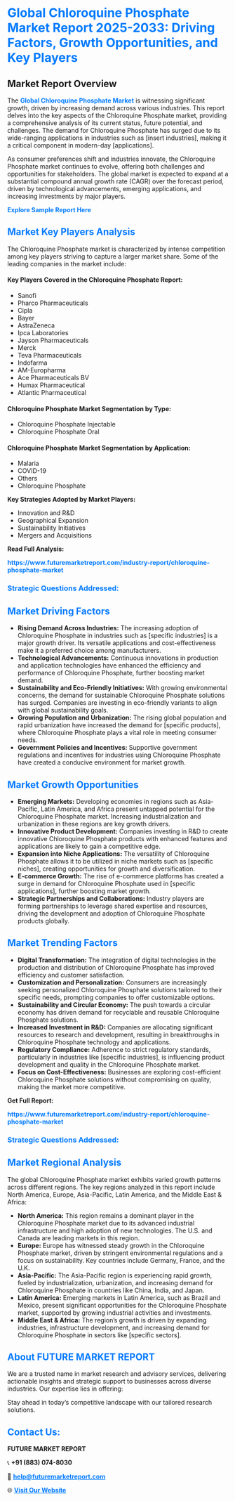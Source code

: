 <h1 style="color: #007BFF;">Global Chloroquine Phosphate Market Report 2025-2033: Driving Factors, Growth Opportunities, and Key Players</h1>

<section id="overview">
<h2>Market Report Overview</h2>
<p>The <a href="https://www.futuremarketreport.com/industry-report/chloroquine-phosphate-market" style="color: #007BFF; text-decoration: none;"><strong>Global Chloroquine Phosphate Market</strong></a> is witnessing significant growth, driven by increasing demand across various industries. This report delves into the key aspects of the Chloroquine Phosphate market, providing a comprehensive analysis of its current status, future potential, and challenges. The demand for Chloroquine Phosphate has surged due to its wide-ranging applications in industries such as [insert industries], making it a critical component in modern-day [applications].</p>
<p>As consumer preferences shift and industries innovate, the Chloroquine Phosphate market continues to evolve, offering both challenges and opportunities for stakeholders. The global market is expected to expand at a substantial compound annual growth rate (CAGR) over the forecast period, driven by technological advancements, emerging applications, and increasing investments by major players.</p>
</section>

<section id="overview">
<p><a href="https://www.futuremarketreport.com/request-sample/reportId=122011" style="color: #007BFF; text-decoration: none;"><strong>Explore Sample Report Here</strong></a></p>
</section>

<section id="key-players">
<h2 style="color: #007BFF;">Market Key Players Analysis</h2>
<p>The Chloroquine Phosphate market is characterized by intense competition among key players striving to capture a larger market share. Some of the leading companies in the market include:</p>
<h4>Key Players Covered in the Chloroquine Phosphate Report:</h4>
<ul><li>Sanofi</li><li>Pharco Pharmaceuticals</li><li>Cipla</li><li>Bayer</li><li>AstraZeneca</li><li>Ipca Laboratories</li><li>Jayson Pharmaceuticals</li><li>Merck</li><li>Teva Pharmaceuticals</li><li>Indofarma</li><li>AM-Europharma</li><li>Ace Pharmaceuticals BV</li><li>Humax Pharmaceutical</li><li>Atlantic Pharmaceutical</li></ul>
<h4>Chloroquine Phosphate Market Segmentation by Type:</h4>
<ul><li>Chloroquine Phosphate Injectable</li><li>Chloroquine Phosphate Oral</li></ul>

<h4>Chloroquine Phosphate Market Segmentation by Application:</h4>
<ul><li>Malaria</li><li>COVID-19</li><li>Others</li><li>Chloroquine Phosphate</li></ul>
<p><strong>Key Strategies Adopted by Market Players:</strong></p>
<ul>
<li>Innovation and R&D</li>
<li>Geographical Expansion</li>
<li>Sustainability Initiatives</li>
<li>Mergers and Acquisitions</li>
</ul>
</section>

<section>
<p><strong>Read Full Analysis: </strong></p><a href="https://www.futuremarketreport.com/industry-report/chloroquine-phosphate-market" style="color: #007BFF; text-decoration: none;"><strong>https://www.futuremarketreport.com/industry-report/chloroquine-phosphate-market</strong></a>
<h3 style="color: #007BFF;">Strategic Questions Addressed:</h3>
</section>

<section id="driving-factors">
<h2 style="color: #007BFF;">Market Driving Factors</h2>
<ul>
<li><strong>Rising Demand Across Industries:</strong> The increasing adoption of Chloroquine Phosphate in industries such as [specific industries] is a major growth driver. Its versatile applications and cost-effectiveness make it a preferred choice among manufacturers.</li>
<li><strong>Technological Advancements:</strong> Continuous innovations in production and application technologies have enhanced the efficiency and performance of Chloroquine Phosphate, further boosting market demand.</li>
<li><strong>Sustainability and Eco-Friendly Initiatives:</strong> With growing environmental concerns, the demand for sustainable Chloroquine Phosphate solutions has surged. Companies are investing in eco-friendly variants to align with global sustainability goals.</li>
<li><strong>Growing Population and Urbanization:</strong> The rising global population and rapid urbanization have increased the demand for [specific products], where Chloroquine Phosphate plays a vital role in meeting consumer needs.</li>
<li><strong>Government Policies and Incentives:</strong> Supportive government regulations and incentives for industries using Chloroquine Phosphate have created a conducive environment for market growth.</li>
</ul>
</section>

<section id="growth-opportunities">
<h2 style="color: #007BFF;">Market Growth Opportunities</h2>
<ul>
<li><strong>Emerging Markets:</strong> Developing economies in regions such as Asia-Pacific, Latin America, and Africa present untapped potential for the Chloroquine Phosphate market. Increasing industrialization and urbanization in these regions are key growth drivers.</li>
<li><strong>Innovative Product Development:</strong> Companies investing in R&D to create innovative Chloroquine Phosphate products with enhanced features and applications are likely to gain a competitive edge.</li>
<li><strong>Expansion into Niche Applications:</strong> The versatility of Chloroquine Phosphate allows it to be utilized in niche markets such as [specific niches], creating opportunities for growth and diversification.</li>
<li><strong>E-commerce Growth:</strong> The rise of e-commerce platforms has created a surge in demand for Chloroquine Phosphate used in [specific applications], further boosting market growth.</li>
<li><strong>Strategic Partnerships and Collaborations:</strong> Industry players are forming partnerships to leverage shared expertise and resources, driving the development and adoption of Chloroquine Phosphate products globally.</li>
</ul>
</section>

<section id="trending-factors">
<h2 style="color: #007BFF;">Market Trending Factors</h2>
<ul>
<li><strong>Digital Transformation:</strong> The integration of digital technologies in the production and distribution of Chloroquine Phosphate has improved efficiency and customer satisfaction.</li>
<li><strong>Customization and Personalization:</strong> Consumers are increasingly seeking personalized Chloroquine Phosphate solutions tailored to their specific needs, prompting companies to offer customizable options.</li>
<li><strong>Sustainability and Circular Economy:</strong> The push towards a circular economy has driven demand for recyclable and reusable Chloroquine Phosphate solutions.</li>
<li><strong>Increased Investment in R&D:</strong> Companies are allocating significant resources to research and development, resulting in breakthroughs in Chloroquine Phosphate technology and applications.</li>
<li><strong>Regulatory Compliance:</strong> Adherence to strict regulatory standards, particularly in industries like [specific industries], is influencing product development and quality in the Chloroquine Phosphate market.</li>
<li><strong>Focus on Cost-Effectiveness:</strong> Businesses are exploring cost-efficient Chloroquine Phosphate solutions without compromising on quality, making the market more competitive.</li>
</ul>
</section>

<section>
<p><strong>Get Full Report: </strong></p><a href="https://www.futuremarketreport.com/industry-report/chloroquine-phosphate-market" style="color: #007BFF; text-decoration: none;"><strong>https://www.futuremarketreport.com/industry-report/chloroquine-phosphate-market</strong></a>
<h3 style="color: #007BFF;">Strategic Questions Addressed:</h3>
</section>


<section id="regional-analysis">
<h2 style="color: #007BFF;">Market Regional Analysis</h2>
<p>The global Chloroquine Phosphate market exhibits varied growth patterns across different regions. The key regions analyzed in this report include North America, Europe, Asia-Pacific, Latin America, and the Middle East & Africa:</p>
<ul>
<li><strong>North America:</strong> This region remains a dominant player in the Chloroquine Phosphate market due to its advanced industrial infrastructure and high adoption of new technologies. The U.S. and Canada are leading markets in this region.</li>
<li><strong>Europe:</strong> Europe has witnessed steady growth in the Chloroquine Phosphate market, driven by stringent environmental regulations and a focus on sustainability. Key countries include Germany, France, and the U.K.</li>
<li><strong>Asia-Pacific:</strong> The Asia-Pacific region is experiencing rapid growth, fueled by industrialization, urbanization, and increasing demand for Chloroquine Phosphate in countries like China, India, and Japan.</li>
<li><strong>Latin America:</strong> Emerging markets in Latin America, such as Brazil and Mexico, present significant opportunities for the Chloroquine Phosphate market, supported by growing industrial activities and investments.</li>
<li><strong>Middle East & Africa:</strong> The region’s growth is driven by expanding industries, infrastructure development, and increasing demand for Chloroquine Phosphate in sectors like [specific sectors].</li>
</ul>
</section>

<footer>
<h2 style="color: #007BFF;">About FUTURE MARKET REPORT</h2>
<p>We are a trusted name in market research and advisory services, delivering actionable insights and strategic support to businesses across diverse industries. Our expertise lies in offering:</p>

<p>Stay ahead in today’s competitive landscape with our tailored research solutions.</p>

<h2 style="color: #007BFF;">Contact Us:</h2>
<p><strong>FUTURE MARKET REPORT</strong></p>
<p>📞 <strong>+91 (883) 074-8030</strong></p>
<p>📧 <strong><a href="mailto:help@futuremarketreport.com" style="color: #007BFF;">help@futuremarketreport.com</a></strong></p>
<p>🌐 <strong><a href="https://www.futuremarketreport.com/" style="color: #007BFF;">Visit Our Website</a></strong></p>
</footer>